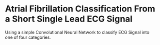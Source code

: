 # Atrial Fibrillation Classification From a Short Single Lead ECG Signal

Using a simple Convolutional Neural Network to classify ECG Signal into one of four categories.

